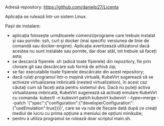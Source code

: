 Adresă repository: https://github.com/danielp27/Licenta

Aplicația se rulează într-un sistem Linux.

Pașii de instalare: 
- aplicația folosește următoarele comenzi/programe care trebuie instalat și sau pornite: ssh, curl și docker (mai specific versiunea de linie de comandă sau docker-engine). Aplicația avertizează utilizatorul dacă acestea nu sunt instalate sau pornite, dar doar atât, tot trebuie să faceți asta;
- se descarcă fișierele .sh (adică toate fișierele) din repozitory, fie prin clonare git sau descărcare sub formă de arhivă zip;
- se fac executabile toate fișierele descărcate din acest repository;
- dacă rulați programul într-o mașină virtuală, KubeVirt sugerează să se activeze virtualizarea imbricată (nested virtualization), în acest caz căutați cum să faceți asta pentru sistemul dvs. Dacă nu puteți activa virtualizarea imbricată, KubeVirt sugerează să activați emulare KubeVirt cu comanda: kubectl -n kubevirt patch kubevirt kubevirt --type=merge --patch '{"spec":{"configuration":{"developerConfiguration":{"useEmulation":true}}}}', care se va rula de fiecare dată după ce creați mediul de lucru cu prima opțiune a meniului de opțiuni minikube;
- pentru a utiliza programul se rulează doar scriptul main.sh. 
